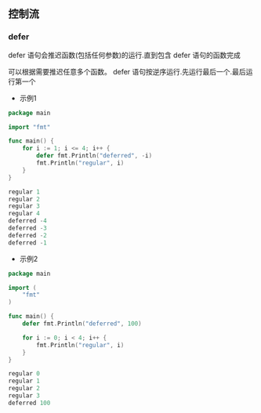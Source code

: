 <!--
 * @Description: 
 * @Version: 1.0
 * @Author: DaLao
 * @Email: dalao@xxx.com
 * @Date: 2022-08-01 23:29:53
 * @LastEditors: DaLao
 * @LastEditTime: 2022-09-03 01:20:34
-->


## 控制流


### defer

defer 语句会推迟函数(包括任何参数)的运行.直到包含 defer 语句的函数完成

可以根据需要推迟任意多个函数。 defer 语句按逆序运行.先运行最后一个.最后运行第一个

- 示例1

```go
package main

import "fmt"

func main() {
    for i := 1; i <= 4; i++ {
        defer fmt.Println("deferred", -i)
        fmt.Println("regular", i)
    }
}
```


```go
regular 1
regular 2
regular 3
regular 4
deferred -4
deferred -3
deferred -2
deferred -1
```

- 示例2

```go
package main

import (
	"fmt"
)

func main() {
	defer fmt.Println("deferred", 100)

	for i := 0; i < 4; i++ {
		fmt.Println("regular", i)
	}
}
```


```go
regular 0
regular 1
regular 2
regular 3
deferred 100
```